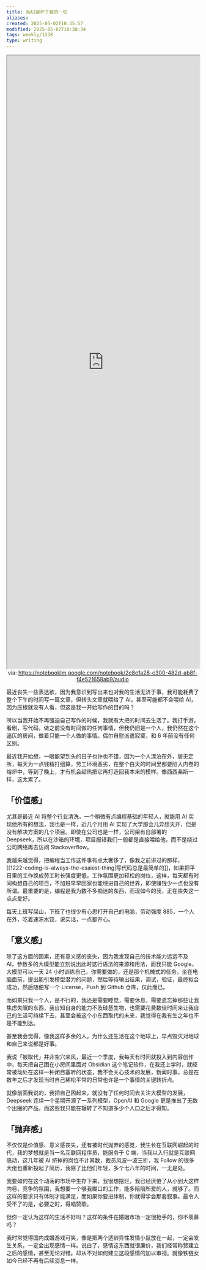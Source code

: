 ```yaml
---
title: 当AI破坏了我的一切
aliases:
created: 2025-05-02T10:35:57
modified: 2025-05-02T10:38:34
tags: weekly/1238
type: writing
---
```



<iframe src='https://notebooklm.google.com/notebook/2e8e1a28-c300-482d-ab8f-f4e521658ab9/audio' style='height:40vh;width:100%' class='iframe-radius' allow='fullscreen'></iframe>
<center>via: <a href='https://notebooklm.google.com/notebook/2e8e1a28-c300-482d-ab8f-f4e521658ab9/audio' target='_blank' class='external-link'>https://notebooklm.google.com/notebook/2e8e1a28-c300-482d-ab8f-f4e521658ab9/audio</a></center>


最近丧失一些表达欲，因为我意识到写出来也对我的生活无济于事，我可能耗费了整个下午的时间写一篇文章，但转头文章就喂给了 AI，甚至可能都不会喂给 AI，因为压根就没有人看，但这是我一开始写作的目的吗？

所以当我开始不再强迫自己写作的时候，我就有大把的时间去生活了。我打手游，看剧，写代码，做之前没有时间做的任何事情，但我仍旧是一个人，我仍然在这个逼仄的房间，做着只能一个人做的事情。偶尔自慰派遣寂寞，和 6 年前没有任何区别。

最近我开始想，一眼能望到头的日子也许也不错，因为一个人漂泊在外，居无定所，每天为一点钱精打细算，劳工环境恶劣，在整个白天的时间里都要陷入内卷的熔炉中，等到了晚上，才有机会趁热把它再打造回我本来的模样。像西西弗斯一样，这太累了。

## 「价值感」

尤其是最近 AI 将整个行业清洗，一个稍微有点编程基础的年轻人，就能用 AI 实现他所有的想法，我也是一样，近几个月用 AI 实现了大学那会儿异想天开，但是没有解决方案的几个项目。即使在公司也是一样，公司架有自部署的 Deepseek，所以在沙箱的环境，项目报错我们一般都是直接喂给他，而不是绕过公司网络再去访问 Stackoverflow。

我越来越觉得，把编程当工作这件事有点太奢侈了，像我之前讲过的那样， [[1222-coding-is-always-the-esaiest-thing|写代码总是最简单的]]，如果把平日里的工作换成劳工时长强度更低，工作氛围更加轻松的岗位，这样，每天都有时间构想自己的项目，不加班早早回家也能埋进自己的世界，即使赚钱少一点也没有所谓。最重要的是，编程是我为数不多痴迷的东西，而现如今的我，正在丧失这一点点爱好。

每天上班写屎山，下班了也很少有心思打开自己的电脑，劳动强度 885，一个人在外，吃着速冻水饺，说实话，一点都开心。

## 「意义感」

除了这方面的因素，还有意义感的丧失，因为我发现自己的技术能力远远不及 AI，参数多的大模型能立刻说出此时这行语法的来源和用法，而我只能 Google，大模型可以一天 24 小时训练自己，你需要做的，还是那个机械式的任务，坐在电脑面前，提出能引发模型潜力的问题，然后等待输出结果，调试，验证，最终拟合成功，然后随便写一个 License，Push 到 Github 仓库，仅此而已。

而如果只我一个人，是不行的，我还是需要睡觉，需要休息，需要遗忘掉那些让我焦虑失眠的东西，我自知自身的能力不及硅基生物，也需要花费数倍时间来让我自己的生活可持续下去，甚至会被这个小东西取代的未来，我觉得在我有生之年也不是不能到达。

甚至我会觉得，像我这样多余的人，为什么还生活在这个地球上，早点毁灭对地球和自己来说都是好事。

我说「被取代」并非空穴来风，最近一个季度，我每天有时间就投入到内容创作中，每天把自己困在小房间里面对 Obsidian 这个笔记软件，在我还上学时，就经常被动处在这样一种闭目塞听的状态，我不会关心技术的发展，新闻时事，总是在数年之后才发现当时自己稀松平常的日常也许是一个事情的关键转折点。

就像前面我说的，我把自己困起来，就没有了任何时间去关注大模型的发展，Deepseek 连续一个星期开源了一系列模型，OpenAI 和 Google 更是推出了无数个出圈的产品，而这些我只能在辗转了不知道多少个人口之后才得知。

## 「抛弃感」

不仅仅是价值感、意义感丧失，还有被时代抛弃的感觉，我生长在互联网崛起的时代，我的梦想就是当一名互联网程序员，能服务于 C 端，当我以入行就是互联网感动，这几年被 AI 挤掉的岗位不计其数，裁员风波一波三折，我 Follow 的很多大佬也重新投起了简历，我除了比他们年轻，多个七八年的时间，一无是处。

我要如何在这个动荡的市场中生存下来，我很想摆烂，我已经厌倦了从小到大这样内卷，竞争的氛围，我想要一个够我糊口的工作，能多陪陪所爱的人，就够了。而这样的要求只有体制才能满足，而如果你要进体制，你就得学会那套叙事。最令人受不了的是，必要之时，得唱赞歌。

但你一定认为这样的生活不好吗？这样的条件在婚姻市场一定很抢手的，你不羡慕吗？

我时常觉得国内成婚游戏可笑，像是把两个适龄异性发情小鼠放在一起，一定会发生关系，一定会出现感情一样。说白了，感情这东西就很廉价，我们经常称赞建立之后的感情，甚至无论对错。却从不对如何建立这段感情的加以审视。就像铁链女如今已经不再有后续消息一样。
